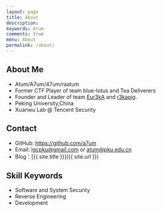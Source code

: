 ```yaml
---
layout: page
title: About
description: 
keywords: Atum
comments: true
menu: About
permalink: /about/
---
```


## About Me

* Atum/A7um/47um/raatum
* Former CTF Player of team blue-lotus and Tea Deliverers
* Founder and Leader of team [Eur3kA](http://r3ka.eu/) and [r3kapig](https://r3kapig.com).
* Peking University,China
* Xuanwu Lab @ Tencent Security


## Contact

* GitHub: https://github.com/a7um
* Email: lgcpku@gmail.com or atum@pku.edu.cn
* Blog：[{{ site.title }}]({{ site.url }})


## Skill Keywords

* Software and System Security
* Reverse Engineering
* Development


